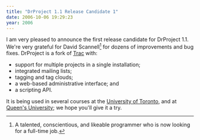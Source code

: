 ```yaml
---
title: "DrProject 1.1 Release Candidate 1"
date: 2006-10-06 19:29:23
year: 2006
---
```

I am very pleased to announce the first release candidate for DrProject 1.1.  We're very grateful for David Scannell[^1] for dozens of improvements and bug fixes.  DrProject is a fork of <a href="http://trac.edgewall.com">Trac</a> with:
<ul>
  <li>support for multiple projects in a single installation;</li>
  <li>integrated mailing lists;</li>
  <li>tagging and tag clouds;</li>
  <li>a web-based administrative interface; and</li>
  <li>a scripting API.</li>
</ul>
It is being used in several courses at the <a href="http://www.cs.utoronto.ca">University of Toronto</a>, and at <a href="http://www.queensu.ca">Queen's University</a>; we hope you'll give it a try.

[^1]: A talented, conscientious, and likeable programmer who is now looking for a full-time job.
